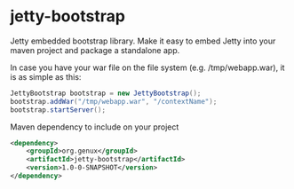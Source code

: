jetty-bootstrap
===============

Jetty embedded bootstrap library. Make it easy to embed Jetty into your maven project and package a standalone app.

In case you have your war file on the file system (e.g. /tmp/webapp.war), it is as simple as this:

```java
JettyBootstrap bootstrap = new JettyBootstrap();
bootstrap.addWar("/tmp/webapp.war", "/contextName");
bootstrap.startServer();
```

Maven dependency to include on your project
```xml
<dependency>
	<groupId>org.genux</groupId>
	<artifactId>jetty-bootstrap</artifactId>
	<version>1.0-0-SNAPSHOT</version>
</dependency>
```